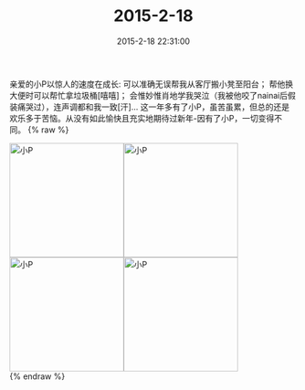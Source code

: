 ﻿---
title: 2015-2-18
date: 2015-2-18 22:31:00
tags:
categories: 妈妈
---
亲爱的小P以惊人的速度在成长:
可以准确无误帮我从客厅搬小凳至阳台；
帮他换大便时可以帮忙拿垃圾桶[嘻嘻]；
会惟妙惟肖地学我哭泣（我被他咬了nainai后假装痛哭过），连声调都和我一致[汗]...
这一年多有了小P，虽苦虽累，但总的还是欢乐多于苦恼。从没有如此愉快且充实地期待过新年-因有了小P，一切变得不同。
{% raw %}
<div style="width:500 px">
<div style="float:left; width:100 px"><img src="/2015-2-18-1/微信图片_20171011081826.jpg" width="200" alt="小P"></div>
<div style="float:left; width:100 px"><img src="/2015-2-18-1/微信图片_20171011081850.jpg" width="200" alt="小P"></div>
<div style="float:left; width:100 px"><img src="/2015-2-18-1/微信图片_20171011081859.jpg" width="200" alt="小P"></div>
<div style="float:left; width:100 px"><img src="/2015-2-18-1/微信图片_20171011081910.jpg" width="200" alt="小P"></div>
<div style="clear:both"></div>
</div>
{% endraw %}
